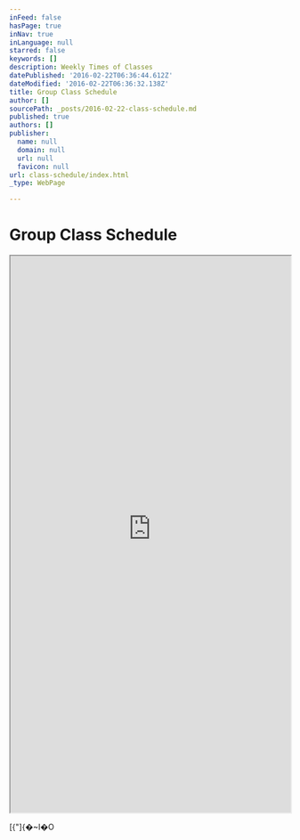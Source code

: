 ```yaml
---
inFeed: false
hasPage: true
inNav: true
inLanguage: null
starred: false
keywords: []
description: Weekly Times of Classes
datePublished: '2016-02-22T06:36:44.612Z'
dateModified: '2016-02-22T06:36:32.138Z'
title: Group Class Schedule
author: []
sourcePath: _posts/2016-02-22-class-schedule.md
published: true
authors: []
publisher:
  name: null
  domain: null
  url: null
  favicon: null
url: class-schedule/index.html
_type: WebPage

---
```

# Group Class Schedule

<iframe src="https://physicalfixpt.virtuagym.com//classes/week/?event_type=1&amp;embedded=1" height="1000" width="100%" style=""></iframe>

\[{"\]{�~I�O